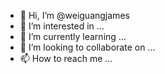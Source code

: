 - 👋 Hi, I’m @weiguangjames
- 👀 I’m interested in ...
- 🌱 I’m currently learning ...
- 💞️ I’m looking to collaborate on ...
- 📫 How to reach me ...

<!---
weiguangjames/weiguangjames is a ✨ special ✨ repository because its `README.md` (this file) appears on your GitHub profile.
You can click the Preview link to take a look at your changes.
--->
